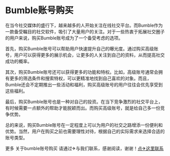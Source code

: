 # Bumble账号购买

在当今社交媒体的盛行下，越来越多的人开始关注在线社交平台。而Bumble作为一款备受瞩目的社交软件，吸引了大量用户的关注。对于一些热衷于拓展社交圈子的用户来说，购买Bumble账号成为了一个备受考虑的选项。

首先，购买Bumble账号可以帮助用户快速提升自己的曝光度。通过购买高级账号，用户可以获得更多的展示机会，让更多的人关注到自己的资料，从而提高社交成功的概率。

其次，购买Bumble账号还可以获得更多的功能和特权。比如，高级账号通常会拥有更多的筛选条件和搜索特权，可以更精准地找到自己喜欢的对象。而且，Bumble还会不定期推出一些活动和福利，购买高级账号的用户往往会优先享受到这些福利。

最后，购买Bumble账号也是一种对自己的投资。在当下竞争激烈的社交平台上，有时候需要一点额外的帮助才能脱颖而出。而购买高级账号，就是给自己多一份竞争优势。

总的来说，购买Bumble账号在一定程度上可以为用户的社交之路增添一份便利和优势。当然，用户在购买之前也需要理性对待，根据自己的实际需求来选择合适的账号类型。

更多 关于bumble账号购买 请通过✈与我们联系，感谢阅读，谢谢！[点✈这里联系](https://lm.k02.cc)